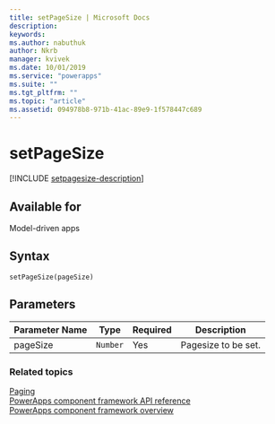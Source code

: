 ```yaml
---
title: setPageSize | Microsoft Docs
description: 
keywords:
ms.author: nabuthuk
author: Nkrb
manager: kvivek
ms.date: 10/01/2019
ms.service: "powerapps"
ms.suite: ""
ms.tgt_pltfrm: ""
ms.topic: "article"
ms.assetid: 094978b8-971b-41ac-89e9-1f578447c689
---
```


# setPageSize

[!INCLUDE [setpagesize-description](includes/setpagesize-description.md)]

## Available for 

Model-driven apps

## Syntax

`setPageSize(pageSize)`

## Parameters

| Parameter Name|Type|Required|Description|
| ------------- |----|--------|-----------|
|pageSize|`Number`|Yes|Pagesize to be set.|


### Related topics

[Paging](../paging.md)<br/>
[PowerApps component framework API reference](../../reference/index.md)<br/>
[PowerApps component framework overview](../../overview.md)